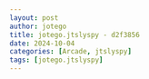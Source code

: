 ```yaml
---
layout: post
author: jotego
title: jotego.jtslyspy - d2f3856
date: 2024-10-04
categories: [Arcade, jtslyspy]
tags: [jotego.jtslyspy]
---
```


